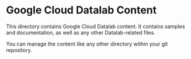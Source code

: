 # Google Cloud Datalab Content

This directory contains Google Cloud Datalab content. It contains samples and
documentation, as well as any other Datalab-related files.

You can manage the content like any other directory within your git repository.

